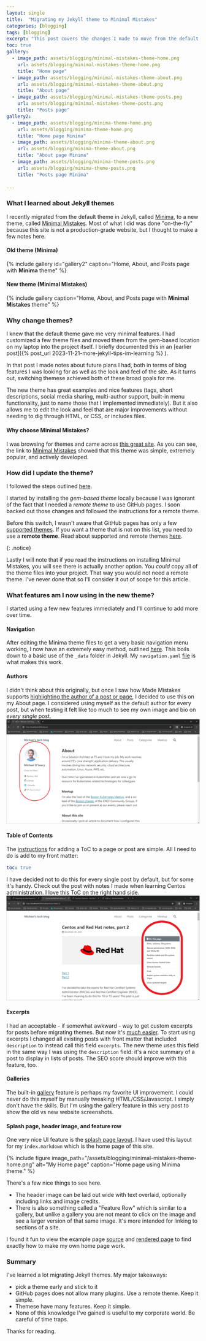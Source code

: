```yaml
---
layout: single
title:  "Migrating my Jekyll theme to Minimal Mistakes"
categories: [blogging]
tags: [blogging]
excerpt: "This post covers the changes I made to move from the default Jekyll theme to the current theme, Minimal Mistakes" #this is a custom variable meant for a short description to be displayed on home page
toc: true
gallery:
  - image_path: assets/blogging/minimal-mistakes-theme-home.png
    url: assets/blogging/minimal-mistakes-theme-home.png
    title: "Home page"
  - image_path: assets/blogging/minimal-mistakes-theme-about.png
    url: assets/blogging/minimal-mistakes-theme-about.png
    title: "About page"
  - image_path: assets/blogging/minimal-mistakes-theme-posts.png
    url: assets/blogging/minimal-mistakes-theme-posts.png
    title: "Posts page"
gallery2:
  - image_path: assets/blogging/minima-theme-home.png
    url: assets/blogging/minima-theme-home.png
    title: "Home page Minima"
  - image_path: assets/blogging/minima-theme-about.png
    url: assets/blogging/minima-theme-about.png
    title: "About page Minima"
  - image_path: assets/blogging/minima-theme-posts.png
    url: assets/blogging/minima-theme-posts.png
    title: "Posts page Minima"

---
```


### What I learned about Jekyll themes
I recently migrated from the default theme in Jekyll, called [Minima](https://github.com/jekyll/minima), to a new theme, called [Minimal Mistakes](https://mmistakes.github.io/minimal-mistakes/). Most of what I did was done "on-the-fly" because this site is not a production-grade website, but I thought to make a few notes here.
#### Old theme (Minima)
{% include gallery id="gallery2" caption="Home, About, and Posts page with **Minima** theme"  %}
#### New theme (Minimal Mistakes)
{% include gallery caption="Home, About, and Posts page with **Minimal Mistakes** theme"  %}

### Why change themes?
I knew that the default theme gave me very minimal features. I had customized a few theme files and moved them from the gem-based location on my laptop into the project itself. I briefly documented this in an [earlier post]({% post_url 2023-11-21-more-jekyll-tips-im-learning %} ).

In that post I made notes about future plans I had, both in terms of blog features I was looking for as well as the look and feel of the site. As it turns out, switching themese achieved both of these broad goals for me. 

The new theme has great examples and nice features (tags, short descriptions, social media sharing, multi-author support, built-in menu functionality, just to name those that I implemented immediately). But it also allows me to edit the look and feel that are major improvements without needing to dig through HTML, or CSS, or includes files.

#### Why choose Minimal Mistakes?
I was browsing for themes and came across [this great site](https://jekyllthemes.io/jekyll-blog-themes). As you can see, the link to [Minimal Mistakes](https://jekyllthemes.io/theme/minimal-mistakes) showed that this theme was simple, extremely popular, and actively developed.

### How did I update the theme?
I followed the steps outlined [here](https://mmistakes.github.io/minimal-mistakes/docs/quick-start-guide/#remote-theme-method). 

I started by installing the *gem-based theme* locally because I was ignorant of the fact that I needed a *remote theme* to use GitHub pages. I soon backed out those changes and followed the instructions for a remote theme.

<p>Before this switch, I wasn't aware that GitHub pages has only a few <a href="https://pages.github.com/themes/">supported themes</a>. If you want a theme that is not on this list, you need to use a <b>remote theme</b>. Read about supported and remote themes <a href="https://docs.github.com/en/pages/setting-up-a-github-pages-site-with-jekyll/adding-a-theme-to-your-github-pages-site-using-jekyll">here</a>.</p>{: .notice}

Lastly I will note that if you read the instructions on installing Minimal Mistakes, you will see there is actually another option. You *could* copy all of the theme files into your project. That way you would not need a remote theme. I've never done that so I'll consider it out of scope for this article.

### What features am I now using in the new theme? 
I started using a few new features immediately and I'll continue to add more over time.
#### Navigation
After editing the Minima theme files to get a very basic navigation menu working, I now have an extremely easy method, outlined [here](https://mmistakes.github.io/minimal-mistakes/docs/navigation/). This boils down to a basic use of the ```_data``` folder in Jekyll. My ```navigation.yaml``` [file](https://github.com/mikeoleary/mikeoleary.github.io/blob/main/_data/navigation.yml) is what makes this work.

#### Authors
I didn't think about this originally, but once I saw how Made Mistakes supports [highlighting the author of a post or page](https://mmistakes.github.io/minimal-mistakes/docs/authors/), I decided to use this on my About page. I considered using myself as the default author for every post, but when testing it felt like too much to see my own image and bio on *every single* post. 
![New About page](/assets/blogging/about-page-author-sidebar.png)

#### Table of Contents
The [instructions](https://mmistakes.github.io/minimal-mistakes/layout-table-of-contents-post/) for adding a ToC to a page or post are simple. All I need to do is add to my front matter:

```yaml
toc: true
```
I have decided not to do this for every single post by default, but for some it's handy. Check out the post with notes I made when learning Centos administration. I love this ToC on the right hand side.
![Post with ToC](/assets/blogging/post-with-toc.PNG)

#### Excerpts
I had an acceptable - if somewhat awkward - way to get custom excerpts for posts before migrating themes. But now it's [much easier](https://mmistakes.github.io/minimal-mistakes/layout/uncategorized/layout-excerpt-defined/). To start using excerpts I changed all existing posts with front matter that included ```description``` to instead call this field ```excerpts```. The new theme uses this field in the same way I was using the ```description``` field: it's a nice summary of a post to display in lists of posts. The SEO score should improve with this feature, too.

#### Galleries
The built-in [gallery](https://mmistakes.github.io/minimal-mistakes/post%20formats/post-gallery/) feature is perhaps my favorite UI improvement. I could never do this myself by manually tweaking HTML/CSS/Javascript. I simply don't have the skills. But I'm using the gallery feature in this very post to show the old vs new website screenshots.

#### Splash page, header image, and feature row
One very nice UI feature is the [splash page layout](https://mmistakes.github.io/minimal-mistakes/docs/layouts/#splash-page-layout). I have used this layout for my ```index.markdown``` which is the home page of this site. 

{% include figure image_path="/assets/blogging/minimal-mistakes-theme-home.png" alt="My Home page" caption="Home page using Minima theme." %}

There's a few nice things to see here. 
- The header image can be laid out wide with text overlaid, optionally including links and image credits. 
- There is also something called a "Feature Row" which is similar to a gallery, but unlike a gallery you are not meant to click on the image and see a larger version of that same image. It's more intended for linking to sections of a site.

I found it fun to view the example page [source](https://github.com/mmistakes/minimal-mistakes/blob/master/docs/_pages/splash-page.md) and [rendered page](https://mmistakes.github.io/minimal-mistakes/splash-page/) to find exactly how to make my own home page work.

### Summary
I've learned a lot migrating Jekyll themes. My major takeaways:
- pick a theme early and stick to it
- GitHub pages does not allow many plugins. Use a remote theme. Keep it simple. 
- Themese have many features. Keep it simple.
- None of this knowledge I've gained is useful to my corporate world. Be careful of time traps.

Thanks for reading.